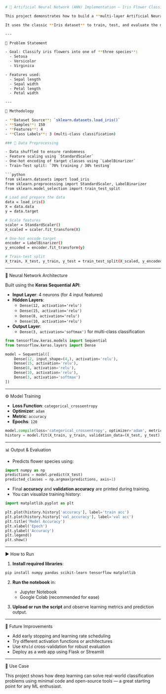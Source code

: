 ```bash
# 🌸 Artificial Neural Network (ANN) Implementation – Iris Flower Classification

This project demonstrates how to build a **multi-layer Artificial Neural Network (ANN)** using **Keras (TensorFlow backend)** to classify **iris flowers** based on their physical features.

It uses the classic **Iris dataset** to train, test, and evaluate the model’s performance in recognizing flower species.

---

📌 Problem Statement

- Goal: Classify iris flowers into one of **three species**:
  - Setosa
  - Versicolor
  - Virginica

- Features used:
  - Sepal length
  - Sepal width
  - Petal length
  - Petal width

---

🔧 Methodology

- **Dataset Source**: `sklearn.datasets.load_iris()`
- **Samples**: 150
- **Features**: 4
- **Class Labels**: 3 (multi-class classification)

### 🔄 Data Preprocessing

- Data shuffled to ensure randomness
- Feature scaling using `StandardScaler`
- One-hot encoding of target classes using `LabelBinarizer`
- Train-Test split: `70% training / 30% testing`

```python
from sklearn.datasets import load_iris
from sklearn.preprocessing import StandardScaler, LabelBinarizer
from sklearn.model_selection import train_test_split

# Load and prepare the data
data = load_iris()
X = data.data
y = data.target

# Scale features
scaler = StandardScaler()
X_scaled = scaler.fit_transform(X)

# One-hot encode target
encoder = LabelBinarizer()
y_encoded = encoder.fit_transform(y)

# Train-test split
X_train, X_test, y_train, y_test = train_test_split(X_scaled, y_encoded, test_size=0.3, random_state=42)
```

---

🧠 Neural Network Architecture

Built using the **Keras Sequential API**:

- **Input Layer**: 4 neurons (for 4 input features)
- **Hidden Layers**:
  - `Dense(12, activation='relu')`
  - `Dense(15, activation='relu')`
  - `Dense(8, activation='relu')`
  - `Dense(10, activation='relu')`
- **Output Layer**:
  - `Dense(3, activation='softmax')` for multi-class classification

```python
from tensorflow.keras.models import Sequential
from tensorflow.keras.layers import Dense

model = Sequential([
    Dense(12, input_shape=(4,), activation='relu'),
    Dense(15, activation='relu'),
    Dense(8, activation='relu'),
    Dense(10, activation='relu'),
    Dense(3, activation='softmax')
])
```

---

⚙️ Model Training

- **Loss Function**: `categorical_crossentropy`
- **Optimizer**: `adam`
- **Metric**: `accuracy`
- **Epochs**: `120`

```python
model.compile(loss='categorical_crossentropy', optimizer='adam', metrics=['accuracy'])
history = model.fit(X_train, y_train, validation_data=(X_test, y_test), epochs=120, verbose=1)
```

---

📊 Output & Evaluation

- Predicts flower species using:

```python
import numpy as np
predictions = model.predict(X_test)
predicted_classes = np.argmax(predictions, axis=1)
```

- Final **accuracy** and **validation accuracy** are printed during training.
- You can visualize training history:

```python
import matplotlib.pyplot as plt

plt.plot(history.history['accuracy'], label='train acc')
plt.plot(history.history['val_accuracy'], label='val acc')
plt.title('Model Accuracy')
plt.xlabel('Epoch')
plt.ylabel('Accuracy')
plt.legend()
plt.show()
```

---

▶️ How to Run

1. **Install required libraries**:

```bash
pip install numpy pandas scikit-learn tensorflow matplotlib
```

2. **Run the notebook** in:
   - Jupyter Notebook
   - Google Colab (recommended for ease)

3. **Upload or run the script** and observe learning metrics and prediction output.

---

🚀 Future Improvements

- Add early stopping and learning rate scheduling
- Try different activation functions or architectures
- Use `KFold` cross-validation for robust evaluation
- Deploy as a web app using Flask or Streamlit

---

🎯 Use Case

This project shows how deep learning can solve real-world classification problems using minimal code and open-source tools — a great starting point for any ML enthusiast.
```

